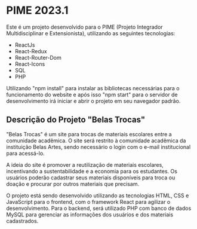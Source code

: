 # PIME 2023.1

Este é um projeto desenvolvido para o PIME (Projeto Integrador Multidisciplinar e Extensionista), utilizando as seguintes tecnologias:

- ReactJs
- React-Redux
- React-Router-Dom
- React-Icons
- SQL
- PHP


Utilizando "npm install" para instalar as bibliotecas necessárias para o funcionamento do website e após isso "npm start" para o servidor de desenvolvimento irá iniciar e abrir o projeto em seu navegador padrão.

## Descrição do Projeto "Belas Trocas"

"Belas Trocas" é um site para trocas de materiais escolares entre a comunidade acadêmica. O site será restrito à comunidade acadêmica da instituição Belas Artes, sendo necessário o login com o e-mail institucional para acessá-lo.

A ideia do site é promover a reutilização de materiais escolares, incentivando a sustentabilidade e a economia para os estudantes. Os usuários poderão cadastrar seus materiais disponíveis para troca ou doação e procurar por outros materiais que precisam.

O projeto está sendo desenvolvido utilizando as tecnologias HTML, CSS e JavaScript para o frontend, com o framework React para agilizar o desenvolvimento. Para o backend, será utilizado PHP com banco de dados MySQL para gerenciar as informações dos usuários e dos materiais cadastrados.
